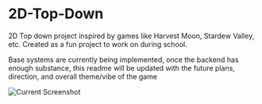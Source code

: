 # 2D-Top-Down
2D Top down project inspired by games like Harvest Moon, Stardew Valley, etc. Created as a fun project to work on during school.

Base systems are currently being implemented, once the backend has enough substance, this readme will be updated with the future plans, direction, and overall theme/vibe of the game

![Current Screenshot](https://i.imgur.com/D93TSRt.png)
